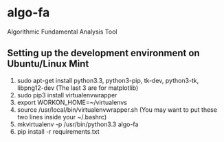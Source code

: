 algo-fa
=======

Algorithmic Fundamental Analysis Tool


Setting up the development environment on Ubuntu/Linux Mint
-----------------------------------------------------------

1. sudo apt-get install python3.3, python3-pip, tk-dev, python3-tk, libpng12-dev (The last 3 are for matplotlib)
2. sudo pip3 install virtualenvwrapper
3. export WORKON_HOME=~/virtualenvs
4. source /usr/local/bin/virtualenvwrapper.sh (You may want to put these two lines inside your ~/.bashrc)
5. mkvirtualenv -p /usr/bin/python3.3 algo-fa
6. pip install -r requirements.txt
